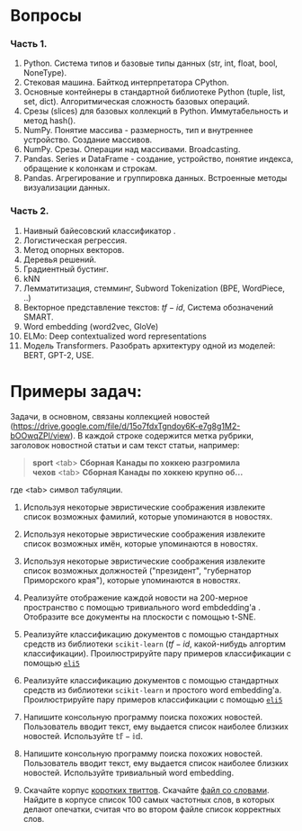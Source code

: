 # Вопросы

### Часть 1.

1. Python. Система типов и базовые типы данных (str, int, float, bool, NoneType).
2. Стековая машина. Байткод интерпретатора CPython.
3. Основные контейнеры в стандартной библиотеке Python (tuple, list, set, dict). Алгоритмическая сложность базовых операций.
4. Срезы (slices) для базовых коллекций в Python. Иммутабельность и метод hash().
5. NumPy. Понятие массива - размерность, тип и внутреннее устройство. Создание массивов.
6. NumPy. Срезы. Операции над массивами. Broadcasting.
7. Pandas. Series и DataFrame - создание, устройство, понятие индекса, обращение к колонкам и строкам.
8. Pandas. Агрегирование и группировка данных. Встроенные методы визуализации данных.

### Часть 2.

1. Наивный байесовский классификатор .
2. Логистическая регрессия. 
3. Метод опорных векторов. 
4. Деревья решений.
5. Градиентный бустинг. 
6. kNN
7. Лемматитизация, стемминг, Subword Tokenization (BPE, WordPiece, ..)
8. Векторное представление текстов: ${tf-id}$, Система обозначений SMART.
9. Word embedding (word2vec, GloVe)
10. ELMo: Deep contextualized word representations
11. Модель Transformers. Разобрать архитектуру одной из моделей: BERT, GPT-2, USE.


# Примеры задач:

Задачи, в основном, связаны коллекцией новостей (https://drive.google.com/file/d/15o7fdxTgndoy6K-e7g8g1M2-bOOwqZPl/view). В каждой строке содержится метка рубрики, заголовок новостной статьи и сам текст статьи, например:

>    **sport**&nbsp;&lt;tab&gt;&nbsp;**Сборная Канады по хоккею разгромила чехов**&nbsp;&lt;tab&gt;&nbsp;**Сборная Канады по хоккею крупно об...**

где &lt;tab&gt; символ табуляции. 

1. Используя некоторые эвристические соображения извлеките список возможных фамилий, которые упоминаются в новостях.

2. Используя некоторые эвристические соображения извлеките список возможных имён, которые упоминаются в новостях.

3. Используя некоторые эвристические соображения извлеките список возможных должностей ("президент", "губернатор Приморского края"), которые упоминаются в новостях.

4. Реализуйте отображение каждой новости на 200-мерное пространство с помощью тривиального word embdedding'а . Отобразите все документы на плоскости с помощью t-SNE.

5. Реализуйте классификацию документов с помощью стандартных средств из библиотеки `scikit-learn` (${tf-id}$, какой-нибудь алгортим классификации). Проилюстрируйте пару примеров классификации с помощью [`eli5`](https://github.com/TeamHG-Memex/eli5) 

6. Реализуйте классификацию документов с помощью стандартных средств из библиотеки `scikit-learn` и простого word embedding'а. Проилюстрируйте пару примеров классификации с помощью [`eli5`](https://github.com/TeamHG-Memex/eli5) 

7. Напишите консольную программу поиска похожих новостей. Пользователь вводит текст, ему выдается список наиболее близких новостей. Используйте $\mathbb{tf-id}$.

8. Напишите консольную программу поиска похожих новостей. Пользователь вводит текст, ему выдается список наиболее близких новостей. Используйте тривиальный word embedding.

9. Скачайте корпус [коротких твиттов](https://study.mokoron.com/). Скачайте [файл со словами](http://opencorpora.org/files/export/ngrams/unigrams.cyr.lc.zip). Найдите в корпусе список 100 самых частотных слов, в которых делают опечатки, считая что во втором файле список корректных слов.  